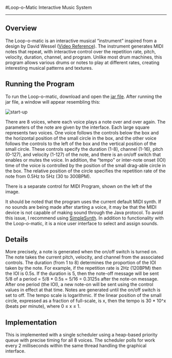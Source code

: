 #Loop-o-Matic Interactive Music System

---

Overview
--------
The Loop-o-matic is an interactive musical “instrument” inspired from a
design by David Wessel ([Video
Reference](http://www.youtube.com/watch?v=q_mtCZqN0Ms)). The instrument
generates MIDI notes that repeat, with interactive control over the
repetition rate, pitch, velocity, duration, channel, and program. Unlike
most drum machines, this program allows various drums or notes to play
at different rates, creating interesting musical patterns and textures.

Running the Program
-------------------
To run the Loop-o-matic, download and open the [jar
file](https://github.com/downloads/kverrier/Loop-o-matic-Interactive-Music-System/loop-o-matic.jar). 
After running the jar file, a window will appear resembling this:

![start-up](http://i.imgur.com/RHC14.png)

There are 8 voices, where each voice plays a note over and over again.
The parameters of the note are given by the interface. Each large square
represents two voices. One voice follows the controls below the box and
the horizontal position of the small circle in the box, and the other
voice follows the controls to the left of the box and the vertical
position of the small circle. These controls specify the duration (1-8),
channel (1-16), pitch (0-127), and velocity (1-127) of the note, and
there is an on/off switch that enables or mutes the voice. In addition,
the “tempo” or inter-note onset (IOI) time of the voice is controlled by
the position of the small drag-able circle in the box. The relative
position of the circle specifies the repetition rate of the note from
0.5Hz to 5Hz (30 to 300BPM).

There is a separate control for MIDI Program, shown on the left of the image.

It should be noted that the program uses the current default MIDI synth.
If no sounds are being made after starting a voice, it may be that the
MIDI device is not capable of making sound through the Java protocol. To
avoid this issue, I recommend using
[SimpleSynth](http://notahat.com/simplesynth). In addition to
functionality with the Loop-o-matic, it is a nice user interface to
select and assign sounds.



Details
-------
More precisely, a note is generated when the on/off switch is turned on.
The note takes the current pitch, velocity, and channel from the
associated controls. The duration (from 1 to 8) determines the
proportion of the IOI taken by the note. For example, if the repetition
rate is 2Hz (120BPM) then the IOI is 0.5s. If the duration is 5, then
the note-off message will be sent 5/8 of a period = 5/8 * 0.5s = 5/16 =
0.3125s after the note-on message. After one period (the IOI), a new
note-on will be sent using the control values in effect at that time.
Notes are generated until the on/off switch is set to off. The tempo
scale is logarithmic. If the linear position of the small circle,
expressed as a fraction of full-scale, is x, then the tempo is 30 * 10^x
(beats per minute), where 0 ≤ x ≤ 1. 

Implementation
--------------
This is implemented with a single scheduler using a heap-based priority queue with precise timing for all 8 voices.  The scheduler polls for work every 2 milliseconds within the same thread handling the graphical interface.
